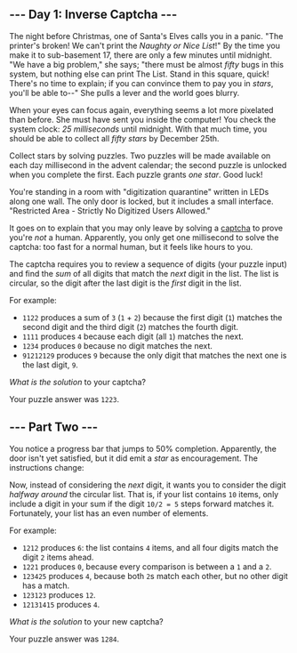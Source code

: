 ## --- Day 1: Inverse Captcha ---

The night before Christmas, one of Santa's Elves calls you in a panic. "The printer's broken! We can't print the _Naughty or Nice List_!" By the time you make it to <span title="Floor 17: cafeteria, printing department, and experimental organic digitization equipment.">sub-basement 17</span>, there are only a few minutes until midnight. "We have a big problem," she says; "there must be almost _fifty_ bugs in this system, but nothing else can print The List. Stand in this square, quick! There's no time to explain; if you can convince them to pay you in _stars_, you'll be able to--" She pulls a lever and the world goes blurry.

When your eyes can focus again, everything seems a lot more pixelated than before. She must have sent you inside the computer! You check the system clock: _25 milliseconds_ until midnight. With that much time, you should be able to collect all _fifty stars_ by December 25th.

Collect stars by solving puzzles. Two puzzles will be made available on each <s style="text-decoration-color:#fff;">day</s> millisecond in the advent calendar; the second puzzle is unlocked when you complete the first. Each puzzle grants _one star_. Good luck!

You're standing in a room with "digitization quarantine" written in LEDs along one wall. The only door is locked, but it includes a small interface. "Restricted Area - Strictly No Digitized Users Allowed."

It goes on to explain that you may only leave by solving a [captcha](https://en.wikipedia.org/wiki/CAPTCHA) to prove you're _not_ a human. Apparently, you only get one millisecond to solve the captcha: too fast for a normal human, but it feels like hours to you.

The captcha requires you to review a sequence of digits (your puzzle input) and find the _sum_ of all digits that match the _next_ digit in the list. The list is circular, so the digit after the last digit is the _first_ digit in the list.

For example:

*   `1122` produces a sum of `3` (`1` + `2`) because the first digit (`1`) matches the second digit and the third digit (`2`) matches the fourth digit.
*   `1111` produces `4` because each digit (all `1`) matches the next.
*   `1234` produces `0` because no digit matches the next.
*   `91212129` produces `9` because the only digit that matches the next one is the last digit, `9`.

_What is the solution_ to your captcha?

Your puzzle answer was `1223`.

## --- Part Two ---

You notice a progress bar that jumps to 50% completion. Apparently, the door isn't yet satisfied, but it did emit a _star_ as encouragement. The instructions change:

Now, instead of considering the _next_ digit, it wants you to consider the digit _halfway around_ the circular list. That is, if your list contains `10` items, only include a digit in your sum if the digit `10/2 = 5` steps forward matches it. Fortunately, your list has an even number of elements.

For example:

*   `1212` produces `6`: the list contains `4` items, and all four digits match the digit `2` items ahead.
*   `1221` produces `0`, because every comparison is between a `1` and a `2`.
*   `123425` produces `4`, because both `2`s match each other, but no other digit has a match.
*   `123123` produces `12`.
*   `12131415` produces `4`.

_What is the solution_ to your new captcha?

Your puzzle answer was `1284`.
